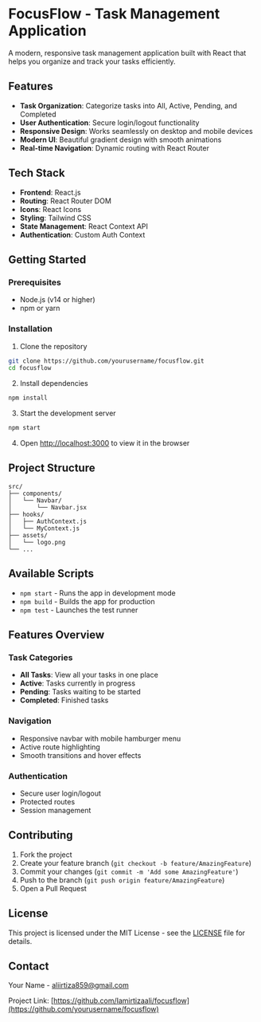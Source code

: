 # FocusFlow - Task Management Application

A modern, responsive task management application built with React that helps you organize and track your tasks efficiently.

## Features

- **Task Organization**: Categorize tasks into All, Active, Pending, and Completed
- **User Authentication**: Secure login/logout functionality
- **Responsive Design**: Works seamlessly on desktop and mobile devices
- **Modern UI**: Beautiful gradient design with smooth animations
- **Real-time Navigation**: Dynamic routing with React Router

## Tech Stack

- **Frontend**: React.js
- **Routing**: React Router DOM
- **Icons**: React Icons
- **Styling**: Tailwind CSS
- **State Management**: React Context API
- **Authentication**: Custom Auth Context

## Getting Started

### Prerequisites

- Node.js (v14 or higher)
- npm or yarn

### Installation

1. Clone the repository
```bash
git clone https://github.com/yourusername/focusflow.git
cd focusflow
```

2. Install dependencies
```bash
npm install
```

3. Start the development server
```bash
npm start
```

4. Open [http://localhost:3000](http://localhost:3000) to view it in the browser

## Project Structure

```
src/
├── components/
│   └── Navbar/
│       └── Navbar.jsx
├── hooks/
│   ├── AuthContext.js
│   └── MyContext.js
├── assets/
│   └── logo.png
└── ...
```

## Available Scripts

- `npm start` - Runs the app in development mode
- `npm build` - Builds the app for production
- `npm test` - Launches the test runner

## Features Overview

### Task Categories
- **All Tasks**: View all your tasks in one place
- **Active**: Tasks currently in progress
- **Pending**: Tasks waiting to be started
- **Completed**: Finished tasks

### Navigation
- Responsive navbar with mobile hamburger menu
- Active route highlighting
- Smooth transitions and hover effects

### Authentication
- Secure user login/logout
- Protected routes
- Session management

## Contributing

1. Fork the project
2. Create your feature branch (`git checkout -b feature/AmazingFeature`)
3. Commit your changes (`git commit -m 'Add some AmazingFeature'`)
4. Push to the branch (`git push origin feature/AmazingFeature`)
5. Open a Pull Request

## License

This project is licensed under the MIT License - see the [LICENSE](LICENSE) file for details.

## Contact

Your Name - aliirtiza859@gmail.com

Project Link: [https://github.com/Iamirtizaali/focusflow](https://github.com/yourusername/focusflow)
